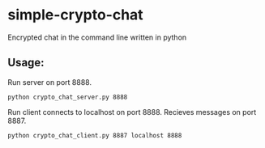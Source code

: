 # simple-crypto-chat
Encrypted chat in the command line written in python

## Usage:

Run server on port 8888.
```
python crypto_chat_server.py 8888
```
Run client connects to localhost on port 8888. Recieves messages on port 8887.

```
python crypto_chat_client.py 8887 localhost 8888
```